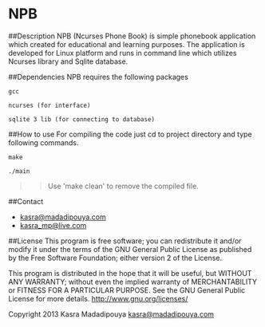 NPB
===
##Description
NPB (Ncurses Phone Book) is simple phonebook application which created for educational and learning purposes.
The application is developed for Linux platform and runs in command line which utilizes Ncurses library and Sqlite database.

##Dependencies
NPB requires the following packages

	gcc
	
	ncurses (for interface)
	
	sqlite 3 lib (for connecting to database)

##How to use
For compiling the code just cd to project directory and type following commands.
	
	make
	
	./main

>> Use 'make clean' to remove the compiled file.

##Contact
* kasra@madadipouya.com  
* kasra_mp@live.com  

##License
This program is free software; you can redistribute it and/or modify
it under the terms of the GNU General Public License as published by
the Free Software Foundation; either version 2 of the License.  

This program is distributed in the hope that it will be useful,
but WITHOUT ANY WARRANTY; without even the implied warranty of
MERCHANTABILITY or FITNESS FOR A PARTICULAR PURPOSE.  See the
GNU General Public License for more details. <http://www.gnu.org/licenses/>

Copyright 2013 Kasra Madadipouya <kasra@madadipouya.com>
 